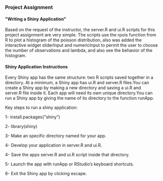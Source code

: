 ### Project Assignment
#### "Writing a Shiny Application"

Based on the request of the instructor, the server.R and ui.R scripts for this project assignment are very simple. The scripts use the rpois function from R to plot a histogram of the poisson distribution, also was added the interactive widget sliderInput and numericInput to permit the user to choose the number of observations and lambda, and also see the behavior of the histogram.

#### Shiny Application Instructions

Every Shiny app has the same structure: two R scripts saved together in a directory. At a minimum, a Shiny app has ui.R and server.R files.You can create a Shiny app by making a new directory and saving a ui.R and server.R file inside it. Each app will need its own unique directory.You can run a Shiny app by giving the name of its directory to the function runApp. 

Key steps to run a shiny application:

 1- install.packages("shiny")   
 
 2- library(shiny)   
 
 3- Make an specific directory named for your app.
 
 4- Develop your application in server.R and ui.R.   
 
 4- Save the apps server.R and ui.R script inside that directory.   
 
 5- Launch the app with runApp or RStudio’s keyboard shortcuts.   
 
 6- Exit the Shiny app by clicking escape.   
 
 



